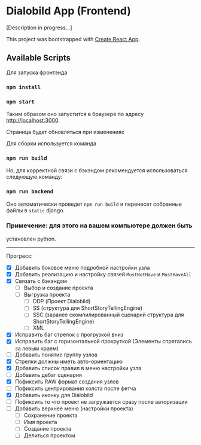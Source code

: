 # Dialobild App (Frontend)

[Description in progress...]

This project was bootstrapped with [Create React App](https://github.com/facebook/create-react-app).

## Available Scripts

Для запуска фронтэнда

### `npm install`
### `npm start`

Таким образом оно запустится в браузере
по адресу [http://localhost:3000](http://localhost:3000).

Страница будет обновляться при изменениях


Для сборки используется команда
### `npm run build`

Но, для корректной связи с бэкэндом рекомендуется использоваться 
следующую команду:
### `npm run backend`
Оно автоматически проведет `npm run build` и перенесет
собранные файлы в `static` django.

### Примечение: для этого на вашем компьютере должен быть
установлен python.


---

Прогресс:
- [X] Добавить боковое меню подробной настройки узла
- [X] Добавить реализацию и настройку связей `MustNotHave` и `MustHaveAll`
- [X] Связать с бэкэндом
  - [ ] Выбор и создание проекта
  - [ ] Выгрузка проекта
    - [ ] DDP (Проект Dialobild)
    - [ ] SS (структура для ShortStoryTellingEngine)
    - [ ] SSC (заранее скомпилированный сценарий структура для ShortStoryTellingEngine)
    - [ ] XML
- [X] Исправить баг стрелок с прогрузкой вниз
- [X] Исправить баг с горизонтальной прокруткой (Элементы спрятались за левым краем)
- [ ] Добавить понятие группу узлов
- [X] Стрелки должны иметь авто-ориентацию
- [X] Добавить список правил в меню настройки узла
- [ ] Добавить дебаг сценария
- [X] Пофиксить RAW формат создания узлов
- [ ] Пофиксить центрирования холста после фетча
- [X] Добавить иконку для Dialobild
- [ ] Пофиксить то что проект не загружается сразу после авторизации
- [ ] Добавить верхнее меню (настройки проекта)
  - [ ] Сохранение проекта
  - [ ] Имя проекта
  - [ ] Создание проекта
  - [ ] Делиться проектом